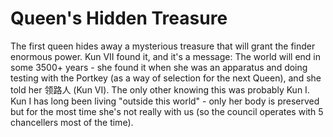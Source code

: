 # Queen's Hidden Treasure

The first queen hides away a mysterious treasure that will grant the finder enormous power. Kun VII found it, and it's a message: The world will end in some 3500+ years - she found it when she was an apparatus and doing testing with the Portkey (as a way of selection for the next Queen), and she told her 领路人 (Kun VI). The only other knowing this was probably Kun I. Kun I has long been living "outside this world" - only her body is preserved but for the most time she's not really with us (so the council operates with 5 chancellers most of the time).